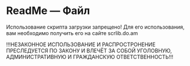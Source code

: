 # ReadMe — Файл
Использование скрипта загрузки запрещено! Для его использования, вам необходимо получить его на сайте scrlib.do.am

!!!НЕЗАКОННОЕ ИСПОЛЬЗОВАНИЕ И РАСПРОСТРОНЕНИЕ ПРЕСЛЕДУЕТСЯ ПО ЗАКОНУ И ВЛЕЧЁТ ЗА СОБОЙ УГОЛОВНУЮ, АДМИНИСТРАТИВНУЮ И ГРАЖДАНСКУЮ ОТВЕТСТВЕННОСТЬ!!!
